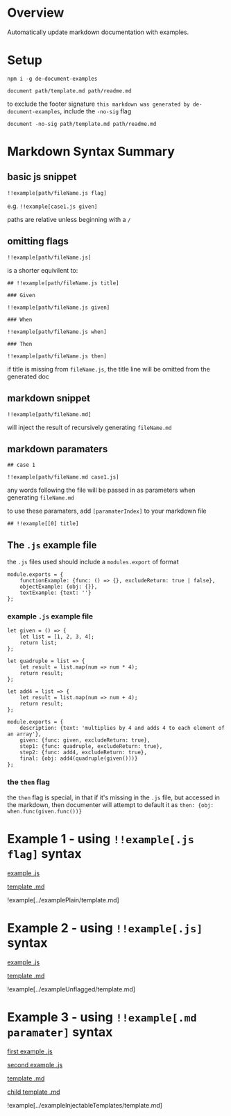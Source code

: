 # Overview

Automatically update markdown documentation with examples.

# Setup

`npm i -g de-document-examples`

`document path/template.md path/readme.md`

to exclude the footer signature `this markdown was generated by de-document-examples`, include the `-no-sig` flag

`document -no-sig path/template.md path/readme.md`

# Markdown Syntax Summary

## basic js snippet

`!!example[path/fileName.js flag]`

e.g. `!!example[case1.js given]`

paths are relative unless beginning with a `/`

## omitting flags

`!!example[path/fileName.js]`

is a shorter equivilent to: 
 
```
## !!example[path/fileName.js title]

### Given

!!example[path/fileName.js given]

### When

!!example[path/fileName.js when]

### Then

!!example[path/fileName.js then]

```

if title is missing from `fileName.js`, the title line will be omitted from the generated doc

## markdown snippet

`!!example[path/fileName.md]`

will inject the result of recursively generating `fileName.md`

## markdown paramaters

```
## case 1

!!example[path/fileName.md case1.js]
```

any words following the file will be passed in as parameters when generating `fileName.md`

to use these paramaters, add `[paramaterIndex]` to your markdown file

```
## !!example[[0] title]
```

## The `.js` example file

the `.js` files used should include a `modules.export` of format

```
module.exports = {
    functionExample: {func: () => {}, excludeReturn: true | false},
    objectExample: {obj: {}},
    textExample: {text: ''}
};
```

### example `.js` example file

```
let given = () => {
    let list = [1, 2, 3, 4];
    return list;
};

let quadruple = list => {
    let result = list.map(num => num * 4);
    return result;
};

let add4 = list => {
    let result = list.map(num => num + 4);
    return result;
};

module.exports = {
    description: {text: 'multiplies by 4 and adds 4 to each element of an array'},
    given: {func: given, excludeReturn: true},
    step1: {func: quadruple, excludeReturn: true},
    step2: {func: add4, excludeReturn: true},
    final: {obj: add4(quadruple(given()))}
};
 ```
 
### the `then` flag
 
the `then` flag is special, in that if it's missing in the `.js` file, but accessed in the markdown, then documenter will attempt to default it as `then: {obj: when.func(given.func())}`

# Example 1 - using `!!example[.js flag]` syntax

[example .js](examples/examplePlain/doubler.js)

[template .md](examples/examplePlain/template.md)

!example[../examplePlain/template.md]

# Example 2 - using `!!example[.js]` syntax

[example .js](examples/exampleUnflagged/lessThan3.js)

[template .md](examples/exampleUnflagged/template.md)

!example[../exampleUnflagged/template.md]

# Example 3 - using `!!example[.md paramater]` syntax

[first example .js](examples/exampleInjectableTemplates/process1.js)

[second example .js](examples/exampleInjectableTemplates/process2.js)

[template .md](examples/exampleInjectableTemplates/template.md)

[child template .md](examples/exampleInjectableTemplates/templateChild.md)

!example[../exampleInjectableTemplates/template.md]


